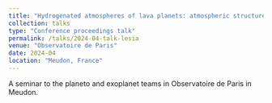 ```yaml
---
title: "Hydrogenated atmospheres of lava planets: atmospheric structure and emission spectra"
collection: talks
type: "Conference proceedings talk"
permalink: /talks/2024-04-talk-lesia
venue: "Observatoire de Paris"
date: 2024-04
location: "Meudon, France"
---
```


A seminar to the planeto and exoplanet teams in Observatoire de Paris in Meudon.
